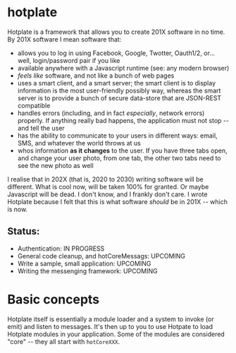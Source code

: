 hotplate
========

Hotplate is a framework that allows you to create 201X software in no time.
By 201X software I mean software that:

* allows you to log in using Facebook, Google, Twotter, Oauth1/2, or... well, login/password pair if you like
* available anywhere with a Javascript runtime (see: any modern browser)
* _feels like_ software, and not like a bunch of web pages
* uses a smart client, and a smart server; the smart client is to display information is the most user-friendly possibly way, whereas the smart server is to provide a bunch of secure data-store that are JSON-REST compatible
* handles errors (including, and in fact _especially_, network errors) properly. If anything really bad happens, the application must not stop -- and tell the user
* has the ability to communicate to your users in different ways: email, SMS, and whatever the world throws at us
* whos information **as it changes** to the user. If you have three tabs open, and change your user photo, from one tab, the other two tabs need to see the new photo as well

I realise that in 202X (that is, 2020 to 2030) writing software will be different. What is cool now, will be taken 100% for granted. Or maybe Javascript will be dead. I don't know, and I frankly don't care. I wrote Hotplate because I felt that this is what software _should_ be in 201X -- which is now.

## Status:

* Authentication: IN PROGRESS
* General code cleanup, and hotCoreMessags: UPCOMING
* Write a sample, small application: UPCOMING
* Writing the messenging framework: UPCOMING

# Basic concepts

Hotplate itself is essentially a module loader and a system to invoke (or emit) and listen to messages.
It's then up to you to use Hotpate to load Hotplate modules in your application.
Some of the modules are considered "core" -- they all start with `hotCoreXXX`. 


